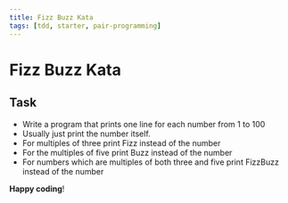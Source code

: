 ```yaml
---
title: Fizz Buzz Kata
tags: [tdd, starter, pair-programming]
---
```


# Fizz Buzz Kata

## Task
- Write a program that prints one line for each number from 1 to 100
- Usually just print the number itself.
- For multiples of three print Fizz instead of the number
- For the multiples of five print Buzz instead of the number
- For numbers which are multiples of both three and five print FizzBuzz instead of the number

**Happy coding**!
